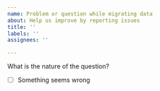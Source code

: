```yaml
---
name: Problem or question while migrating data
about: Help us improve by reporting issues
title: ''
labels: ''
assignees: ''

---
```


What is the nature of the question?

* [ ] Something seems wrong
